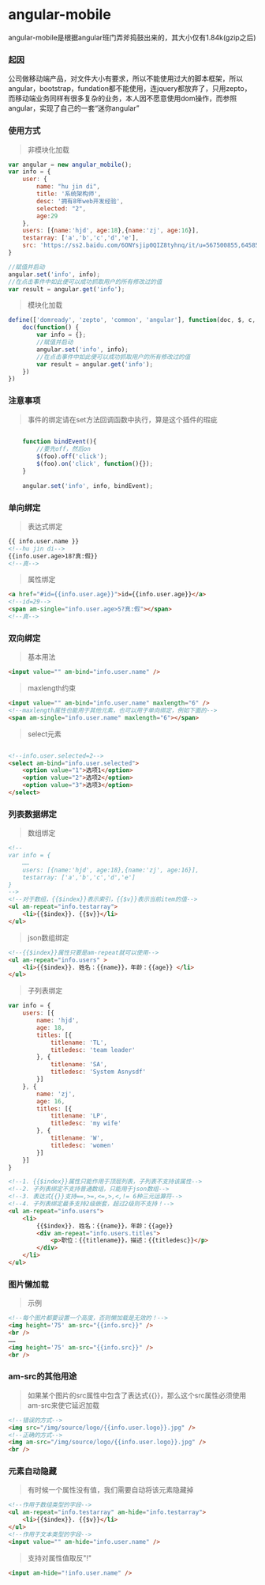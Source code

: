 # angular-mobile

angular-mobile是根据angular班门弄斧捣鼓出来的，其大小仅有1.84k(gzip之后)

<h3>起因</h3>

公司做移动端产品，对文件大小有要求，所以不能使用过大的脚本框架，所以angular，bootstrap，fundation都不能使用，连jquery都放弃了，只用zepto，而移动端业务同样有很多复杂的业务，本人因不愿意使用dom操作，而参照angular，实现了自己的一套“迷你angular”

<h3>使用方式</h3>

>非模块化加载

```javascript
var angular = new angular_mobile();
var info = {
	user: {
		name: "hu jin di",
		title: '系统架构师',
		desc: '拥有8年web开发经验',
		selected: "2",
		age:29
	},
	users: [{name:'hjd', age:18},{name:'zj', age:16}],
	testarray: ['a','b','c','d','e'],
	src: 'https://ss2.baidu.com/6ONYsjip0QIZ8tyhnq/it/u=567500855,645854378&fm=58'
}

//赋值并启动
angular.set('info', info);
//在点击事件中如此便可以成功抓取用户的所有修改过的值
var result = angular.get('info');
```


> 模块化加载

```javascript
define(['domready', 'zepto', 'common', 'angular'], function(doc, $, c, angular) {
	doc(function() {
		var info = {};
		//赋值并启动
		angular.set('info', info);
		//在点击事件中如此便可以成功抓取用户的所有修改过的值
		var result = angular.get('info');
	})
})
```

<h3>注意事项</h3>

>事件的绑定请在set方法回调函数中执行，算是这个插件的瑕疵

```javascript
	
	function bindEvent(){
		//要先off，然后on
		$(foo).off('click');
		$(foo).on('click', function(){});
	}
	
	angular.set('info', info, bindEvent);

```

<h3>单向绑定</h3>

>表达式绑定

```html
{{ info.user.name }}   
<!--hu jin di-->
{{info.user.age>18?真:假}} 
<!--真-->
```

>属性绑定

```html
<a href="#id={{info.user.age}}">id={{info.user.age}}</a>
<!--id=29-->
<span am-single="info.user.age>5?真:假"></span>
<!--真-->
```

<h3>双向绑定</h3>

>基本用法

```html
<input value="" am-bind="info.user.name" />
```

>maxlength约束

```html
<input value="" am-bind="info.user.name" maxlength="6" />
<!--maxlength属性也能用于其他元素，也可以用于单向绑定，例如下面的-->
<span am-single="info.user.name" maxlength="6"></span>
```

>select元素

```html

<!--info.user.selected=2-->
<select am-bind="info.user.selected">
	<option value="1">选项1</option>
	<option value="2">选项2</option>
	<option value="3">选项3</option>
</select>

```

<h3>列表数据绑定</h3>

>数组绑定

```html
<!--
var info = {
	……
	users: [{name:'hjd', age:18},{name:'zj', age:16}],
	testarray: ['a','b','c','d','e']
}
-->
<!--对于数组，{{$index}}表示索引，{{$v}}表示当前item的值-->
<ul am-repeat="info.testarray">
	<li>{{$index}}. {{$v}}</li>
</ul>
```

>json数组绑定

```html
<!--{{$index}}属性只要是am-repeat就可以使用-->
<ul am-repeat="info.users" >
	<li>{{$index}}. 姓名：{{name}}，年龄：{{age}} </li>
</ul>
```

>子列表绑定

```javascript
var info = {
	users: [{
		name: 'hjd',
		age: 18,
		titles: [{
			titlename: 'TL',
			titledesc: 'team leader'
		}, {
			titlename: 'SA',
			titledesc: 'System Asnysdf'
		}]
	}, {
		name: 'zj',
		age: 16,
		titles: [{
			titlename: 'LP',
			titledesc: 'my wife'
		}, {
			titlename: 'W',
			titledesc: 'women'
		}]
	}]
}
```
```html
<!--1. {{$index}}属性只能作用于顶层列表，子列表不支持该属性-->
<!--2. 子列表绑定不支持普通数组，只能用于json数组-->
<!--3. 表达式{{}}支持==,>=,<=,>,<,!= 6种三元运算符-->
<!--4. 子列表绑定最多支持2级嵌套，超过2级则不支持！-->
<ul am-repeat="info.users">
	<li>
		{{$index}}. 姓名：{{name}}，年龄：{{age}}
		<div am-repeat="info.users.titles">
			<p>职位：{{titlename}}，描述：{{titledesc}}</p>
		</div>
	</li>
</ul>
```

<h3>图片懒加载</h3>

>示例

```html
<!--每个图片都要设置一个高度，否则懒加载是无效的！-->
<img height='75' am-src="{{info.src}}" />
<br />
……
<img height='75' am-src="{{info.src}}" />
<br />
```

<h3>am-src的其他用途</h3>

>如果某个图片的src属性中包含了表达式{{}}，那么这个src属性必须使用am-src来使它延迟加载

```html
<!--错误的方式-->
<img src="/img/source/logo/{{info.user.logo}}.jpg" />
<!--正确的方式-->
<img am-src="/img/source/logo/{{info.user.logo}}.jpg" />
<br />
```

<h3>元素自动隐藏</h3>

>有时候一个属性没有值，我们需要自动将该元素隐藏掉

```html
<!--作用于数组类型的字段-->
<ul am-repeat="info.testarray" am-hide="info.testarray">
	<li>{{$index}}. {{$v}}</li>
</ul>
<!--作用于文本类型的字段-->
<input value="" am-hide="info.user.name" />
```

>支持对属性值取反"!"

```html
<input am-hide="!info.user.name" />
```
